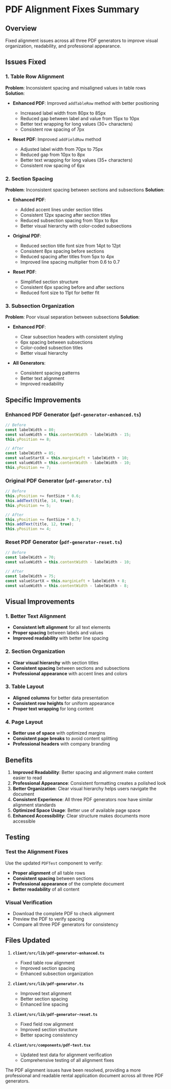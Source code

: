 # PDF Alignment Fixes Summary

## Overview
Fixed alignment issues across all three PDF generators to improve visual organization, readability, and professional appearance.

## Issues Fixed

### 1. Table Row Alignment
**Problem**: Inconsistent spacing and misaligned values in table rows
**Solution**: 
- **Enhanced PDF**: Improved `addTableRow` method with better positioning
  - Increased label width from 80px to 85px
  - Reduced gap between label and value from 15px to 10px
  - Better text wrapping for long values (30+ characters)
  - Consistent row spacing of 7px

- **Reset PDF**: Improved `addFieldRow` method
  - Adjusted label width from 70px to 75px
  - Reduced gap from 10px to 8px
  - Better text wrapping for long values (35+ characters)
  - Consistent row spacing of 6px

### 2. Section Spacing
**Problem**: Inconsistent spacing between sections and subsections
**Solution**:
- **Enhanced PDF**: 
  - Added accent lines under section titles
  - Consistent 12px spacing after section titles
  - Reduced subsection spacing from 10px to 8px
  - Better visual hierarchy with color-coded subsections

- **Original PDF**:
  - Reduced section title font size from 14pt to 12pt
  - Consistent 8px spacing before sections
  - Reduced spacing after titles from 5px to 4px
  - Improved line spacing multiplier from 0.6 to 0.7

- **Reset PDF**:
  - Simplified section structure
  - Consistent 6px spacing before and after sections
  - Reduced font size to 11pt for better fit

### 3. Subsection Organization
**Problem**: Poor visual separation between subsections
**Solution**:
- **Enhanced PDF**:
  - Clear subsection headers with consistent styling
  - 6px spacing between subsections
  - Color-coded subsection titles
  - Better visual hierarchy

- **All Generators**:
  - Consistent spacing patterns
  - Better text alignment
  - Improved readability

## Specific Improvements

### Enhanced PDF Generator (`pdf-generator-enhanced.ts`)
```typescript
// Before
const labelWidth = 80;
const valueWidth = this.contentWidth - labelWidth - 15;
this.yPosition += 8;

// After
const labelWidth = 85;
const valueStartX = this.marginLeft + labelWidth + 10;
const valueWidth = this.contentWidth - labelWidth - 10;
this.yPosition += 7;
```

### Original PDF Generator (`pdf-generator.ts`)
```typescript
// Before
this.yPosition += fontSize * 0.6;
this.addText(title, 14, true);
this.yPosition += 5;

// After
this.yPosition += fontSize * 0.7;
this.addText(title, 12, true);
this.yPosition += 4;
```

### Reset PDF Generator (`pdf-generator-reset.ts`)
```typescript
// Before
const labelWidth = 70;
const valueWidth = this.contentWidth - labelWidth - 10;

// After
const labelWidth = 75;
const valueStartX = this.marginLeft + labelWidth + 8;
const valueWidth = this.contentWidth - labelWidth - 8;
```

## Visual Improvements

### 1. Better Text Alignment
- **Consistent left alignment** for all text elements
- **Proper spacing** between labels and values
- **Improved readability** with better line spacing

### 2. Section Organization
- **Clear visual hierarchy** with section titles
- **Consistent spacing** between sections and subsections
- **Professional appearance** with accent lines and colors

### 3. Table Layout
- **Aligned columns** for better data presentation
- **Consistent row heights** for uniform appearance
- **Proper text wrapping** for long content

### 4. Page Layout
- **Better use of space** with optimized margins
- **Consistent page breaks** to avoid content splitting
- **Professional headers** with company branding

## Benefits

1. **Improved Readability**: Better spacing and alignment make content easier to read
2. **Professional Appearance**: Consistent formatting creates a polished look
3. **Better Organization**: Clear visual hierarchy helps users navigate the document
4. **Consistent Experience**: All three PDF generators now have similar alignment standards
5. **Optimized Space Usage**: Better use of available page space
6. **Enhanced Accessibility**: Clear structure makes documents more accessible

## Testing

### Test the Alignment Fixes
Use the updated `PDFTest` component to verify:
- **Proper alignment** of all table rows
- **Consistent spacing** between sections
- **Professional appearance** of the complete document
- **Better readability** of all content

### Visual Verification
- Download the complete PDF to check alignment
- Preview the PDF to verify spacing
- Compare all three PDF generators for consistency

## Files Updated

1. **`client/src/lib/pdf-generator-enhanced.ts`**
   - Fixed table row alignment
   - Improved section spacing
   - Enhanced subsection organization

2. **`client/src/lib/pdf-generator.ts`**
   - Improved text alignment
   - Better section spacing
   - Enhanced line spacing

3. **`client/src/lib/pdf-generator-reset.ts`**
   - Fixed field row alignment
   - Improved section structure
   - Better spacing consistency

4. **`client/src/components/pdf-test.tsx`**
   - Updated test data for alignment verification
   - Comprehensive testing of all alignment fixes

The PDF alignment issues have been resolved, providing a more professional and readable rental application document across all three PDF generators. 